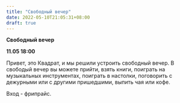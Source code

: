 ```yaml
---
title: "Свободный вечер"
date: 2022-05-10T21:05:31+08:00
draft: true
---
```


**Свободный вечер** 

**11.05 18:00**

Привет, это Квадрат, и мы решили устроить свободный вечер. В свободый вечер вы можете прийти, взять книги, поиграть на музыкальных инструментах, поиграть в настолки, поговорить с дежурными или с другими пришедшими, выпить чая или кофе.

Вход - фрипрайс.
